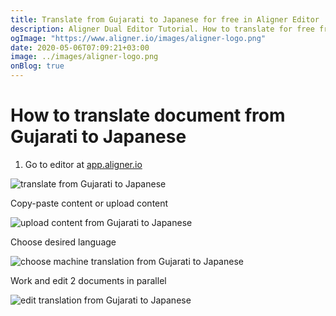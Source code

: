 ```yaml
---
title: Translate from Gujarati to Japanese for free in Aligner Editor
description: Aligner Dual Editor Tutorial. How to translate for free from Gujarati to Japanese. Aligner is multilingual document management platform. 
ogImage: "https://www.aligner.io/images/aligner-logo.png"
date: 2020-05-06T07:09:21+03:00
image: ../images/aligner-logo.png
onBlog: true
---
```


# How to translate document from Gujarati to Japanese

1. Go to editor at [app.aligner.io](https://app.aligner.io "Aligner App web page")

![translate from Gujarati to Japanese](../aligner-blank-editor.png "translate from Gujarati to Japanese")

Copy-paste content or upload content

![upload content from Gujarati to Japanese](../aligner-uploaded-document.png "upload content from Gujarati to Japanese")

Choose desired language

![choose machine translation from Gujarati to Japanese](../aligner-language-dropdown.png "choose machine translation from Gujarati to Japanese")

Work and edit 2 documents in parallel

![edit translation from Gujarati to Japanese](../aligner-double-sitded-editor.png "edit translation from Gujarati to Japanese")

